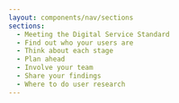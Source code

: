 ```yaml
---
layout: components/nav/sections
sections:
  - Meeting the Digital Service Standard
  - Find out who your users are
  - Think about each stage
  - Plan ahead
  - Involve your team
  - Share your findings
  - Where to do user research
---
```

